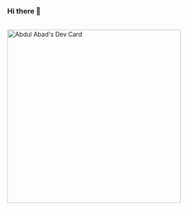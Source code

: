 ### Hi there 👋
<br>
<a href="https://app.daily.dev/abdulabad"><img src="https://api.daily.dev/devcards/0ad2219379fe4e0f9f473c3c0b6d2dd2.png?r=wat" width="400" alt="Abdul Abad's Dev Card"/></a>
